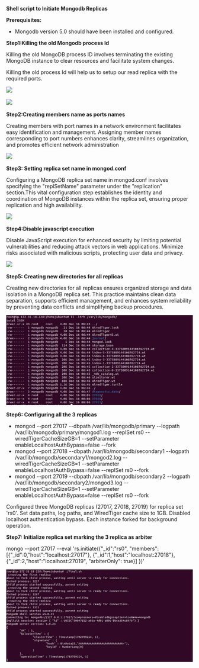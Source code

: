 ﻿**Shell script to Initiate Mongodb Replicas**

**Prerequisites:**

- Mongodb version 5.0 should have been installed and configured.

**Step1:Killing the old Mongodb process Id**

Killing the old MongoDB process ID involves terminating the existing MongoDB instance to clear resources and facilitate system changes.

Killing the old process Id will help us to setup our read replica with the required ports.

![](Aspose.Words.26f5208f-ec36-4049-a093-5dd5b0299a0c.001.png)

![](Aspose.Words.26f5208f-ec36-4049-a093-5dd5b0299a0c.002.png)

**Step2:Creating members name as ports names**

Creating members with port names in a network environment facilitates easy identification and management. Assigning member names corresponding to port numbers enhances clarity, streamlines organization, and promotes efficient network administration

![](Aspose.Words.26f5208f-ec36-4049-a093-5dd5b0299a0c.003.png)

**Step3: Setting replica set name in mongod.conf**

Configuring a MongoDB replica set name in mongod.conf involves specifying the "replSetName" parameter under the "replication" section.This vital configuration step establishes the identity and coordination of MongoDB instances within the replica set, ensuring proper replication and high availability.

![](Aspose.Words.26f5208f-ec36-4049-a093-5dd5b0299a0c.004.png)

**Step4:Disable javascript execution**

Disable JavaScript execution for enhanced security by limiting potential vulnerabilities and reducing attack vectors in web applications. Minimize risks associated with malicious scripts, protecting user data and privacy.

![](Aspose.Words.26f5208f-ec36-4049-a093-5dd5b0299a0c.005.png)

**Step5: Creating new directories for all replicas**

Creating new directories for all replicas ensures organized storage and data isolation in a MongoDB replica set. This practice maintains clean data separation, supports efficient management, and enhances system reliability by preventing data conflicts and simplifying backup procedures.

![](Aspose.Words.26f5208f-ec36-4049-a093-5dd5b0299a0c.006.jpeg)

**Step6: Configuring all the 3 replicas**

- mongod --port 27017 --dbpath /var/lib/mongodb/primary --logpath /var/lib/mongodb/primary/mongod1.log --replSet rs0 --wiredTigerCacheSizeGB=1 --setParameter enableLocalhostAuthBypass=false --fork
- mongod --port 27018 --dbpath /var/lib/mongodb/secondary1 --logpath /var/lib/mongodb/secondary1/mongod2.log --wiredTigerCacheSizeGB=1 --setParameter enableLocalhostAuthBypass=false --replSet rs0 --fork
- mongod --port 27019 --dbpath /var/lib/mongodb/secondary2 --logpath /var/lib/mongodb/secondary2/mongod3.log --wiredTigerCacheSizeGB=1 --setParameter enableLocalhostAuthBypass=false --replSet rs0 --fork

Configured three MongoDB replicas (27017, 27018, 27019) for replica set 'rs0'. Set data paths, log paths, and WiredTiger cache size to 1GB. Disabled localhost authentication bypass. Each instance forked for background operation.

**Step7: Initialize replica set marking the 3 replica as arbiter**

mongo --port 27017 --eval 'rs.initiate({"\_id":"rs0", "members":[{"\_id":0,"host":"localhost:27017"}, {"\_id":1,"host":"localhost:27018"}, {"\_id":2,"host":"localhost:27019", "arbiterOnly": true}] })'

![](Aspose.Words.26f5208f-ec36-4049-a093-5dd5b0299a0c.007.jpeg)
